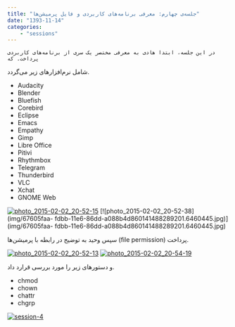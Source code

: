 ```yaml
---
title: "جلسه‌ی چهارم: معرفی برنامه‌های کاربردی و فایل پرمیشن‌ها"
date: "1393-11-14"
categories:
    - "sessions"
---
```

    در این جلسه، ابتدا هادی به معرفی مختصر یک سری از برنامه‌های کاربردی پرداخت. که
شامل نرم‌افزارهای زیر می‌گردد.

  * Audacity
  * Blender
  * Bluefish
  * Corebird
  * Eclipse
  * Emacs
  * Empathy
  * Gimp
  * Libre Office
  * Pitivi
  * Rhythmbox
  * Telegram
  * Thunderbird
  * VLC
  * Xchat
  * GNOME Web

[![photo_2015-02-02_20-52-15](../../img/67605b04-fdbb-11e6-86dd-a088b4d860141488289201.645914.jpg)](img/67605b04-fdbb-11e6-86dd-a088b4d860141488289201.645914.jpg)
[![photo_2015-02-02_20-52-38](img/67605faa-
fdbb-11e6-86dd-a088b4d860141488289201.6460445.jpg)](img/67605faa-
fdbb-11e6-86dd-a088b4d860141488289201.6460445.jpg)

سپس وحید به توضیح در رابطه با پرمیشن‌ها (file permission) پرداخت.

[![photo_2015-02-02_20-52-13](../../img/6760640a-fdbb-11e6-86dd-a088b4d860141488289201.6461077.jpg)](img/6760640a-fdbb-11e6-86dd-a088b4d860141488289201.6461077.jpg)
[![photo_2015-02-02_20-54-19](../../img/67606626-fdbb-11e6-86dd-a088b4d860141488289201.6461582.jpg)](img/67606626-fdbb-11e6-86dd-a088b4d860141488289201.6461582.jpg)

و دستورهای زیر را مورد بررسی قرارد داد.

  * chmod
  * chown
  * chattr
  * chgrp

[![session-4](../../img/67606810-fdbb-11e6-86dd-a088b4d860141488289201.6462066.jpg)](img/67606810-fdbb-11e6-86dd-a088b4d860141488289201.6462066.jpg)
